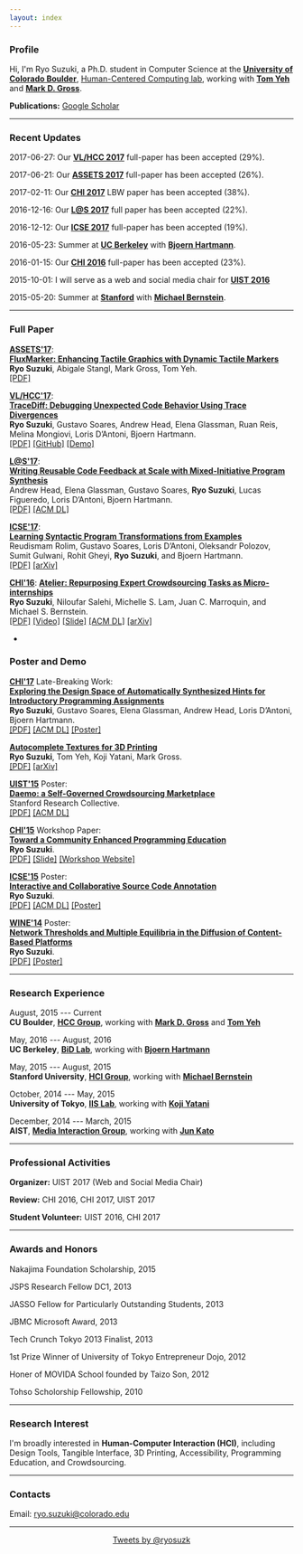 ```yaml
---
layout: index
---
```


### Profile

Hi, I'm Ryo Suzuki, a Ph.D. student in Computer Science at the [**University of Colorado Boulder**](http://www.colorado.edu/cs/), [Human-Centered Computing lab](http://hcc.colorado.edu/), working with [**Tom Yeh**](http://tomyeh.info/) and [**Mark D. Gross**](http://mdgross.net/).

**Publications:**
[<i class="fa fa-graduation-cap fa-fw"></i> Google Scholar](https://scholar.google.com/citations?user=klWjaQIAAAAJ)

---


### Recent Updates

2017-06-27: Our [**VL/HCC 2017**](https://sites.google.com/site/vlhcc2017/) full-paper has been accepted (29%).

2017-06-21: Our [**ASSETS 2017**](https://assets17.sigaccess.org/) full-paper has been accepted (26%).

2017-02-11: Our [**CHI 2017**](https://chi2017.acm.org/) LBW paper has been accepted (38%).

2016-12-16: Our [**L@S 2017**](http://learningatscale.acm.org/las2017/) full paper has been accepted (22%).

2016-12-12: Our [**ICSE 2017**](http://icse2017.gatech.edu/) full-paper has been accepted (19%).

2016-05-23: Summer at [**UC Berkeley**](http://bid.berkeley.edu/) with [**Bjoern Hartmann**](http://people.eecs.berkeley.edu/~bjoern/).

2016-01-15: Our [**CHI 2016**](https://chi2016.acm.org/wp/) full-paper has been accepted (23%).

<!--
2016-05-10: I and [**Niloufar**](http://stanford.edu/~niloufar/) present [**Atelier**](http://hci.stanford.edu/publications/2016/atelier/atelier_2016.pdf) at CHI'16. Here is the [**slide**](/publications/chi-2016-atelier-slide.pdf).
Our work is also featured in the [**media**](https://backchannel.com/its-not-just-robots-skilled-jobs-are-going-to-meatware-954adf770710).
-->

2015-10-01: I will serve as a web and social media chair for [**UIST 2016**](http://uist.acm.org/uist2016/)

2015-05-20: Summer at [**Stanford**](http://hci.stanford.edu/) with [**Michael Bernstein**](http://hci.stanford.edu/msb/).



---

### Full Paper

[**ASSETS'17**](https://assets17.sigaccess.org/):
<br>
[**FluxMarker: Enhancing Tactile Graphics with Dynamic Tactile Markers**](/publications/assets-2017-fluxmarker.pdf)
<br>
**Ryo Suzuki**, Abigale Stangl, Mark Gross, Tom Yeh.
<br>
[[PDF]](/publications/assets-2017-fluxmarker.pdf)


[**VL/HCC'17**](https://sites.google.com/site/vlhcc2017/):
<br>
[**TraceDiff: Debugging Unexpected Code Behavior Using Trace Divergences**](/publications/vlhcc-2017-tracediff.pdf)
<br>
**Ryo Suzuki**, Gustavo Soares, Andrew Head, Elena Glassman, Ruan Reis, Melina Mongiovi, Loris D’Antoni, Bjoern Hartmann.
<br>
[[PDF]](/publications/vlhcc-2017-tracediff.pdf)
[[GitHub]](https://github.com/ryosuzuki/trace-diff)
[[Demo]](https://ryosuzuki.github.io/trace-diff/)


[**L@S'17**](http://learningatscale.acm.org/las2017/):
<br>
[**Writing Reusable Code Feedback at Scale with Mixed-Initiative Program Synthesis**](/publications/las-2017-mixed.pdf)
<br>
Andrew Head, Elena Glassman, Gustavo Soares, **Ryo Suzuki**, Lucas Figueredo, Loris D’Antoni, Bjoern Hartmann.
<br>
[[PDF]](/publications/las-2017-mixed.pdf)
[[ACM DL]](http://dl.acm.org/citation.cfm?id=3051467)


[**ICSE'17**](http://icse2017.gatech.edu/):
<br>
[**Learning Syntactic Program Transformations from Examples**](/publications/icse-2017-refazer.pdf)
<br>
Reudismam Rolim, Gustavo Soares, Loris D’Antoni, Oleksandr Polozov, Sumit Gulwani, Rohit Gheyi, **Ryo Suzuki**, and Bjoern Hartmann.
<br>
[[PDF]](/publications/icse-2017-refazer.pdf)
[[arXiv]](https://arxiv.org/abs/1608.09000)


[**CHI'16**](https://chi2016.acm.org/wp/): [**Atelier: Repurposing Expert Crowdsourcing Tasks as Micro-internships**](/publications/chi-2016-atelier.pdf)
<br>
**Ryo Suzuki**, Niloufar Salehi, Michelle S. Lam, Juan C. Marroquin, and Michael S. Bernstein.
<br>
[[PDF]](/publications/chi-2016-atelier.pdf)
[[Video]](https://youtu.be/tBojZejtFQo)
[[Slide]](/publications/chi-2016-atelier-slide.pdf)
[[ACM DL]](http://dl.acm.org/citation.cfm?id=2858121)
[[arXiv]](https://arxiv.org/abs/1602.06634)

-

### Poster and Demo

[**CHI'17**](https://chi2017.acm.org/) Late-Breaking Work: <br>
[**Exploring the Design Space of Automatically Synthesized Hints for Introductory Programming Assignments**](/publications/chi-2017-lbw.pdf)
<br>
**Ryo Suzuki**, Gustavo Soares, Elena Glassman, Andrew Head, Loris D’Antoni, Bjoern Hartmann.
<br>
[[PDF]](/publications/chi-2017-lbw.pdf)
[[ACM DL]](http://dl.acm.org/citation.cfm?id=3053187)
[[Poster]](/publications/chi-2017-lbw-poster.pdf)


[**Autocomplete Textures for 3D Printing**](https://arxiv.org/pdf/1703.05700.pdf)
<br>
**Ryo Suzuki**, Tom Yeh, Koji Yatani, Mark Gross.
<br>
[[PDF]](https://arxiv.org/pdf/1703.05700.pdf)
[[arXiv]](https://arxiv.org/abs/1703.05700)


[**UIST'15**](http://uist.acm.org/uist2015/about) Poster:
<br>
[**Daemo: a Self-Governed Crowdsourcing Marketplace**](/publications/uist-2015-daemo.pdf)
<br>
Stanford Research Collective.
<br>
[[PDF]](/publications/uist-2015-daemo.pdf)
[[ACM DL]](http://dl.acm.org/citation.cfm?id=2815739)


[**CHI'15**](http://chi2015.acm.org/) Workshop Paper:
<br>
[**Toward a Community Enhanced Programming Education**](/publications/chi-2015-workshop.pdf)
<br>
**Ryo Suzuki**.
<br>
[[PDF]](/publications/chi-2015-workshop.pdf)
[[Slide]](/publications/chi-2015-workshop-slide.pdf)
[[Workshop Website]](http://hci.tokyo/)


[**ICSE'15**](http://2015.icse-conferences.org/) Poster:
<br>
[**Interactive and Collaborative Source Code Annotation**](/publications/icse-2015-cumiki.pdf)
<br>
**Ryo Suzuki**.
<br>
[[PDF]](/publications/icse-2015-cumiki.pdf)
[[ACM DL]](http://dl.acm.org/citation.cfm?id=2819173)
[[Poster]](/publications/icse-2015-cumiki-poster.pdf)


[**WINE'14**](http://wine2014.amss.ac.cn/) Poster:
<br>
[**Network Thresholds and Multiple Equilibria in the Diffusion of Content-Based Platforms**](/publications/wine-2014-network.pdf)
<br>
**Ryo Suzuki**.
<br>
[[PDF]](/publications/wine-2014-network.pdf)
[[Poster]](/publications/wine-2014-network-poster.pdf)


---


### Research Experience

August, 2015 --- Current <br>
**CU Boulder**, [**HCC Group**](http://hcc.colorado.edu/), working with [**Mark D. Gross**](http://mdgross.net/) and [**Tom Yeh**](http://tomyeh.info/)

May, 2016 --- August, 2016 <br>
**UC Berkeley**, [**BiD Lab**](http://bid.berkeley.edu/), working with [**Bjoern Hartmann**](http://people.eecs.berkeley.edu/~bjoern/)

May, 2015 --- August, 2015 <br>
**Stanford University**, [**HCI Group**](http://hci.stanford.edu/), working with [**Michael Bernstein**](http://hci.stanford.edu/msb/)

October, 2014 --- May, 2015 <br>
**University of Tokyo**, [**IIS Lab**](http://iis-lab.org/), working with [**Koji Yatani**](http://yatani.jp/)

December, 2014 --- March, 2015 <br>
**AIST**, [**Media Interaction Group**](https://staff.aist.go.jp/m.goto/MIG/index-j.html), working with [**Jun Kato**](http://junkato.jp/)


---

### Professional Activities

**Organizer:** UIST 2017 (Web and Social Media Chair)

**Review:** CHI 2016, CHI 2017, UIST 2017

**Student Volunteer:** UIST 2016, CHI 2017


---


### Awards and Honors

Nakajima Foundation Scholarship, 2015

JSPS Research Fellow DC1, 2013

JASSO Fellow for Particularly Outstanding Students, 2013

JBMC Microsoft Award, 2013

Tech Crunch Tokyo 2013 Finalist, 2013

1st Prize Winner of University of Tokyo Entrepreneur Dojo, 2012

Honer of MOVIDA School founded by Taizo Son, 2012

Tohso Scholorship Fellowship, 2010

---

### Research Interest

I'm broadly interested in **Human-Computer Interaction (HCI)**, including Design Tools, Tangible Interface, 3D Printing, Accessibility, Programming Education, and Crowdsourcing.


---

### Contacts
Email: <a href="mailto:ryo.suzuki@colorado.edu">ryo.suzuki@colorado.edu</a>

[<i class="fa fa-twitter fa-fw"></i>](https://twitter.com/ryosuzk)
[<i class="fa fa-github-alt fa-fw"></i>](https://github.com/ryosuzuki)
[<i class="fa fa-facebook fa-fw"></i>](https://www.facebook.com/ryosuzk)
[<i class="fa fa-linkedin fa-fw"></i>](https://www.linkedin.com/in/ryosuzuki/)


---

<div style="text-align:center;">
<a class="twitter-timeline" href="https://twitter.com/ryosuzk" data-widget-id="586803163707023360" width="580" >Tweets by @ryosuzk</a>
</div>




<!--


### Contacts

Email: ryo.suzuki@colorado.edu

Twitter: [@ryosuzk](https://twitter.com/ryosuzk) , GitHub: [https://github.com/ryosuzuki](https://github.com/ryosuzuki),  LinkedIn: [https://www.linkedin.com/in/ryosuzuki](https://www.linkedin.com/in/ryosuzuki), Facebook: [ryosuzk](https://facebook.com/ryosuzk)

---

-->